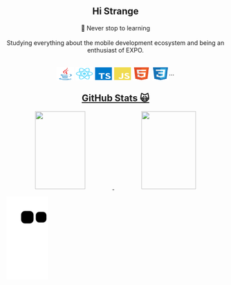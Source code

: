 <div align="center" >
  <h2>Hi Strange</h2>
  
  <span>🚀 Never stop to learning</span>
  <br></br>
  <span>Studying everything about the mobile development ecosystem and being an enthusiast of EXPO. </span>
</div>
<div  align="center" style="display: inline_block"><br>
   <span>  </span>
  <img align="center" height="30" width="40" src="https://github.com/devicons/devicon/blob/master/icons/java/java-original.svg"/>
  <img align="center" height="30" width="40" src="https://raw.githubusercontent.com/devicons/devicon/master/icons/react/react-original.svg"/>
  <img align="center" height="30" width="40" src="https://raw.githubusercontent.com/devicons/devicon/master/icons/typescript/typescript-plain.svg"/>
  <img align="center" height="30" width="40" src="https://raw.githubusercontent.com/devicons/devicon/master/icons/javascript/javascript-plain.svg"/>
  <img align="center"  height="30" width="40" src="https://raw.githubusercontent.com/devicons/devicon/master/icons/html5/html5-original.svg"/>
  <img align="center"  height="30" width="40" src="https://raw.githubusercontent.com/devicons/devicon/master/icons/css3/css3-original.svg"/>...
</div>


<div align="center">
  <a href="https://github.com/M4rcoToni">    
  <h2>GitHub Stats 🙀</h2>
    <img width="48%" height="180em" src="https://github-readme-stats.vercel.app/api?username=M4rcoToni&show_icons=true&theme=aura&include_all_commits=false&count_private=true"/>
    <img width="50%" height="180em" src="https://github-readme-stats.vercel.app/api/top-langs/?username=M4rcoToni&layout=compact&langs_count=7&theme=aura"/>
  </a>
</div>


 ![Snake animation](https://github.com/M4rcoToni/M4rcoToni/blob/output/github-contribution-grid-snake.svg)
